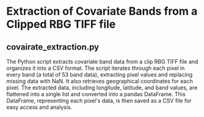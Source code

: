 # Extraction of Covariate Bands from a Clipped RBG TIFF file
## covairate_extraction.py
The Python script extracts covariate band data from a clip RBG TIFF file and organizes it into a CSV format. The script iterates through each pixel in every band (a total of 53 band data), extracting pixel values and replacing missing data with NaN. It also retrieves geographical coordinates for each pixel. The extracted data, including longitude, latitude, and band values, are flattened into a single list and converted into a pandas DataFrame. This DataFrame, representing each pixel's data, is then saved as a CSV file for easy access and analysis.

